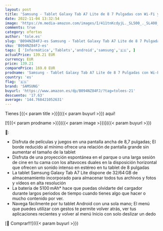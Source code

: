 ```yaml
---
layout: post
title: 'Samsung - Tablet Galaxy Tab A7 Lite de 8 7 Pulgadas con Wi-Fi y Sistema Operativo Android I Color Plata  Versión Es '
date: 2022-11-04 13:32:54
image: 'https://m.media-amazon.com/images/I/411tnKcdyjL._SL500_._SL400_.jpg'
comments: true
category: ofertas
author: 'tole.es'
slug: 'B094NZ84FJ-es Samsung - Tablet Galaxy Tab A7 Lite de 8 7 Pulgadas con...'
sku: 'B094NZ84FJ-es'
tags: [ 'Informática','Tablets','android','samsung','🇪🇸', ]
actualPrice: 139.21 EUR
currency: EUR
price: 139.21
comparePrice: 169.0 EUR
prodname: 'Samsung - Tablet Galaxy Tab A7 Lite de 8 7 Pulgadas con Wi-Fi y Sistema Operativo Android I Color Plata  Versión Es '
country: 'es'
flag: '🇪🇸'
brand: 'SAMSUNG'
buyurl: 'https://www.amazon.es/dp/B094NZ84FJ/?tag=tolees-21'
descuento: '17.63'
average: '144.768421052631'
---
```


Tienes [{{< param title >}}]({{< param buyurl >}}) aqui!

[![{{< param prodname >}}]({{< param image >}})]({{< param buyurl >}})

🔎:

- Disfruta de películas y juegos en una pantalla ancha de 8,7 pulgadas; El borde reducido al mínimo ofrece una relación de pantalla grande sin aumentar el tamaño de la tablet
- Disfruta de una proyección espontánea en el parque o una larga sesión de cine en tu cama con los altavoces duales en la disposición horizontal que ofrecen un sonido intenso en estéreo en tu tablet de 8 pulgadas
- La tablet Samsung Galaxy Tab A7 Lite dispone de 32/64 GB de almacenamiento incorporado para almacenar todos tus archivos y fotos y vídeos en alta resolución
- La batería de 5100 mAh* hace que puedas olvidarte del cargador durante largos periodos de tiempo cuando tienes algo que hacer o mucho contenido por ver.
- Navega fácilmente por tu tablet Android con una sola mano; El menú que puedes utilizar con gestos te permite volver atrás, ver tus aplicaciones recientes y volver al menú Inicio con solo deslizar un dedo

[🛒 Comprar!!!]({{< param buyurl >}})
